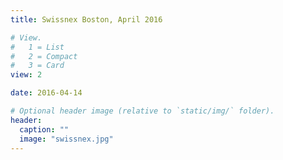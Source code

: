 ```yaml
---
title: Swissnex Boston, April 2016

# View.
#   1 = List
#   2 = Compact
#   3 = Card
view: 2

date: 2016-04-14

# Optional header image (relative to `static/img/` folder).
header:
  caption: ""
  image: "swissnex.jpg"
---
```

